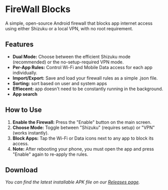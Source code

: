 # **FireWall Blocks**

A simple, open-source Android firewall that blocks app internet access using either Shizuku or a local VPN, with no root requirement.

## **Features**

* **Dual Mode:** Choose between the efficient Shizuku mode (recommended) or the no-setup-required VPN mode.  
* **Per-App Rules:** Control Wi-Fi and Mobile Data access for each app individually.  
* **Import/Export:** Save and load your firewall rules as a simple .json file.  
* **Sorting:** sort based on user and system apps
* **Effiecent:** app doesn't need to be constantly running in the background.
* **App search** 

## **How to Use**

1. **Enable the Firewall:** Press the "Enable" button on the main screen.  
2. **Choose Mode:** Toggle between "Shizuku" (requires setup) or "VPN" (works instantly).  
3. **Block Apps:** Tap the Wi-Fi or Data icons next to any app to block its access.  
4. **Note:** After rebooting your phone, you must open the app and press "Enable" again to re-apply the rules.

## **Download**

*You can find the latest installable APK file on our [Releases page](https://github.com/shynoiddev/FireWall-Blocks/releases/tag/v1.0.shynoid).*
